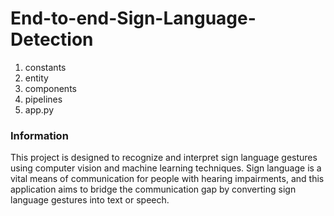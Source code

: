 # End-to-end-Sign-Language-Detection

1. constants
2. entity
3. components
4. pipelines
5. app.py

### Information
This project is designed to recognize and interpret sign language gestures using computer vision and machine learning techniques. Sign language is a vital means of communication for people with hearing impairments, and this application aims to bridge the communication gap by converting sign language gestures into text or speech.
